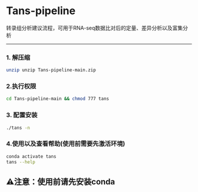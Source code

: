 # Tans-pipeline

转录组分析建议流程，可用于RNA-seq数据比对后的定量、差异分析以及富集分析

---

### 1. 解压缩

```bash
unzip unzip Tans-pipeline-main.zip
```

### 2.执行权限

```bash
cd Tans-pipeline-main && chmod 777 tans
```

### 3. 配置安装

```bash
./tans -n 
```

### 4.使用以及查看帮助(使用前需要先激活环境)

```bash
conda activate tans
tans --help
```

## **⚠️注意：使用前请先安装conda**

